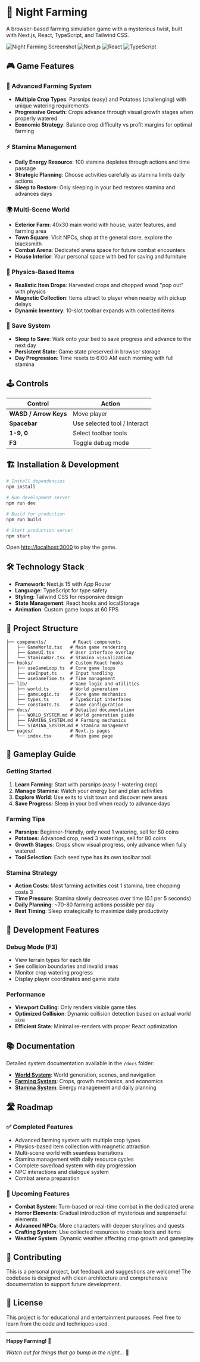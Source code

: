 # 🌾 Night Farming

A browser-based farming simulation game with a mysterious twist, built with Next.js, React, TypeScript, and Tailwind CSS.

![Night Farming Screenshot](https://img.shields.io/badge/Status-Ready_for_Combat-green) ![Next.js](https://img.shields.io/badge/Next.js-15.4.6-black) ![React](https://img.shields.io/badge/React-19.1.0-blue) ![TypeScript](https://img.shields.io/badge/TypeScript-5-blue)

## 🎮 Game Features

### 🚜 Advanced Farming System
- **Multiple Crop Types**: Parsnips (easy) and Potatoes (challenging) with unique watering requirements
- **Progressive Growth**: Crops advance through visual growth stages when properly watered
- **Economic Strategy**: Balance crop difficulty vs profit margins for optimal farming

### ⚡ Stamina Management
- **Daily Energy Resource**: 100 stamina depletes through actions and time passage
- **Strategic Planning**: Choose activities carefully as stamina limits daily actions
- **Sleep to Restore**: Only sleeping in your bed restores stamina and advances days

### 🌍 Multi-Scene World
- **Exterior Farm**: 40x30 main world with house, water features, and farming area
- **Town Square**: Visit NPCs, shop at the general store, explore the blacksmith
- **Combat Arena**: Dedicated arena space for future combat encounters
- **House Interior**: Your personal space with bed for saving and furniture

### 🎒 Physics-Based Items
- **Realistic Item Drops**: Harvested crops and chopped wood "pop out" with physics
- **Magnetic Collection**: Items attract to player when nearby with pickup delays
- **Dynamic Inventory**: 10-slot toolbar expands with collected items

### 💾 Save System
- **Sleep to Save**: Walk onto your bed to save progress and advance to the next day
- **Persistent State**: Game state preserved in browser storage
- **Day Progression**: Time resets to 6:00 AM each morning with full stamina

## 🕹️ Controls

| Control | Action |
|---------|--------|
| **WASD / Arrow Keys** | Move player |
| **Spacebar** | Use selected tool / Interact |
| **1-9, 0** | Select toolbar tools |
| **F3** | Toggle debug mode |

## 🏗️ Installation & Development

```bash
# Install dependencies
npm install

# Run development server
npm run dev

# Build for production  
npm run build

# Start production server
npm start
```

Open [http://localhost:3000](http://localhost:3000) to play the game.

## 🛠️ Technology Stack

- **Framework**: Next.js 15 with App Router
- **Language**: TypeScript for type safety
- **Styling**: Tailwind CSS for responsive design
- **State Management**: React hooks and localStorage
- **Animation**: Custom game loops at 60 FPS

## 📁 Project Structure

```
├── components/          # React components
│   ├── GameWorld.tsx   # Main game rendering
│   ├── GameUI.tsx      # User interface overlay
│   └── StaminaBar.tsx  # Stamina visualization
├── hooks/              # Custom React hooks
│   ├── useGameLoop.ts  # Core game loops
│   ├── useInput.ts     # Input handling
│   └── useGameTime.ts  # Time management
├── lib/                # Game logic and utilities
│   ├── world.ts        # World generation
│   ├── gameLogic.ts    # Core game mechanics
│   ├── types.ts        # TypeScript interfaces
│   └── constants.ts    # Game configuration
├── docs/               # Detailed documentation
│   ├── WORLD_SYSTEM.md # World generation guide
│   ├── FARMING_SYSTEM.md # Farming mechanics
│   └── STAMINA_SYSTEM.md # Stamina management
└── pages/              # Next.js pages
    └── index.tsx       # Main game page
```

## 🎯 Gameplay Guide

### Getting Started
1. **Learn Farming**: Start with parsnips (easy 1-watering crop)
2. **Manage Stamina**: Watch your energy bar and plan activities
3. **Explore World**: Use exits to visit town and discover new areas
4. **Save Progress**: Sleep in your bed when ready to advance days

### Farming Tips
- **Parsnips**: Beginner-friendly, only need 1 watering, sell for 50 coins
- **Potatoes**: Advanced crop, need 3 waterings, sell for 80 coins  
- **Growth Stages**: Crops show visual progress, only advance when fully watered
- **Tool Selection**: Each seed type has its own toolbar tool

### Stamina Strategy
- **Action Costs**: Most farming activities cost 1 stamina, tree chopping costs 3
- **Time Pressure**: Stamina slowly decreases over time (0.1 per 5 seconds)
- **Daily Planning**: ~70-80 farming actions possible per day
- **Rest Timing**: Sleep strategically to maximize daily productivity

## 🔧 Development Features

### Debug Mode (F3)
- View terrain types for each tile
- See collision boundaries and invalid areas
- Monitor crop watering progress
- Display player coordinates and game state

### Performance
- **Viewport Culling**: Only renders visible game tiles
- **Optimized Collision**: Dynamic collision detection based on actual world size
- **Efficient State**: Minimal re-renders with proper React optimization

## 📚 Documentation

Detailed system documentation available in the `/docs` folder:

- **[World System](docs/WORLD_SYSTEM.md)**: World generation, scenes, and navigation
- **[Farming System](docs/FARMING_SYSTEM.md)**: Crops, growth mechanics, and economics  
- **[Stamina System](docs/STAMINA_SYSTEM.md)**: Energy management and daily planning

## 🛣️ Roadmap

### ✅ Completed Features
- Advanced farming system with multiple crop types
- Physics-based item collection with magnetic attraction
- Multi-scene world with seamless transitions  
- Stamina management with daily resource cycles
- Complete save/load system with day progression
- NPC interactions and dialogue system
- Combat arena preparation

### 🚧 Upcoming Features
- **Combat System**: Turn-based or real-time combat in the dedicated arena
- **Horror Elements**: Gradual introduction of mysterious and suspenseful elements
- **Advanced NPCs**: More characters with deeper storylines and quests
- **Crafting System**: Use collected resources to create tools and items
- **Weather System**: Dynamic weather affecting crop growth and gameplay

## 🤝 Contributing

This is a personal project, but feedback and suggestions are welcome! The codebase is designed with clean architecture and comprehensive documentation to support future development.

## 📄 License

This project is for educational and entertainment purposes. Feel free to learn from the code and techniques used.

---

**Happy Farming! 🌱**

*Watch out for things that go bump in the night...* 👻